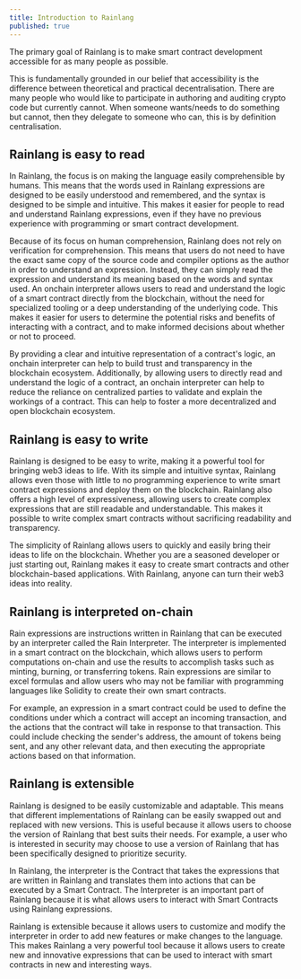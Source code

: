 ```yaml
---
title: Introduction to Rainlang
published: true
---
```


The primary goal of Rainlang is to make smart contract development accessible for as many people as possible.

This is fundamentally grounded in our belief that accessibility is the difference between theoretical and practical decentralisation. There are many people who would like to participate in authoring and auditing crypto code but currently cannot. When someone wants/needs to do something but cannot, then they delegate to someone who can, this is by definition centralisation.

## Rainlang is easy to read

In Rainlang, the focus is on making the language easily comprehensible by humans. This means that the words used in Rainlang expressions are designed to be easily understood and remembered, and the syntax is designed to be simple and intuitive. This makes it easier for people to read and understand Rainlang expressions, even if they have no previous experience with programming or smart contract development.

Because of its focus on human comprehension, Rainlang does not rely on verification for comprehension. This means that users do not need to have the exact same copy of the source code and compiler options as the author in order to understand an expression. Instead, they can simply read the expression and understand its meaning based on the words and syntax used.
An onchain interpreter allows users to read and understand the logic of a smart contract directly from the blockchain, without the need for specialized tooling or a deep understanding of the underlying code. This makes it easier for users to determine the potential risks and benefits of interacting with a contract, and to make informed decisions about whether or not to proceed.

By providing a clear and intuitive representation of a contract's logic, an onchain interpreter can help to build trust and transparency in the blockchain ecosystem. Additionally, by allowing users to directly read and understand the logic of a contract, an onchain interpreter can help to reduce the reliance on centralized parties to validate and explain the workings of a contract. This can help to foster a more decentralized and open blockchain ecosystem.

## Rainlang is easy to write

Rainlang is designed to be easy to write, making it a powerful tool for bringing web3 ideas to life. With its simple and intuitive syntax, Rainlang allows even those with little to no programming experience to write smart contract expressions and deploy them on the blockchain.
Rainlang also offers a high level of expressiveness, allowing users to create complex expressions that are still readable and understandable. This makes it possible to write complex smart contracts without sacrificing readability and transparency.

The simplicity of Rainlang allows users to quickly and easily bring their ideas to life on the blockchain. Whether you are a seasoned developer or just starting out, Rainlang makes it easy to create smart contracts and other blockchain-based applications. With Rainlang, anyone can turn their web3 ideas into reality.

## Rainlang is interpreted on-chain

Rain expressions are instructions written in Rainlang that can be executed by an interpreter called the Rain Interpreter. The interpreter is implemented in a smart contract on the blockchain, which allows users to perform computations on-chain and use the results to accomplish tasks such as minting, burning, or transferring tokens. Rain expressions are similar to excel formulas and allow users who may not be familiar with programming languages like Solidity to create their own smart contracts.

For example, an expression in a smart contract could be used to define the conditions under which a contract will accept an incoming transaction, and the actions that the contract will take in response to that transaction. This could include checking the sender's address, the amount of tokens being sent, and any other relevant data, and then executing the appropriate actions based on that information.

## Rainlang is extensible

Rainlang is designed to be easily customizable and adaptable. This means that different implementations of Rainlang can be easily swapped out and replaced with new versions. This is useful because it allows users to choose the version of Rainlang that best suits their needs. For example, a user who is interested in security may choose to use a version of Rainlang that has been specifically designed to prioritize security.

In Rainlang, the interpreter is the Contract that takes the expressions that are written in Rainlang and translates them into actions that can be executed by a Smart Contract. The Interpreter is an important part of Rainlang because it is what allows users to interact with Smart Contracts using Rainlang expressions.

Rainlang is extensible because it allows users to customize and modify the interpreter in order to add new features or make changes to the language. This makes Rainlang a very powerful tool because it allows users to create new and innovative expressions that can be used to interact with smart contracts in new and interesting ways.
